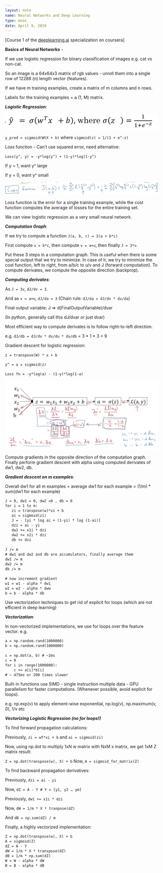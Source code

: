 ```yaml
---
layout: note
name: Neural Networks and Deep Learning
type: mooc
date: April 9, 2019
---
```


[Course 1 of the [deeplearning.ai](https://www.coursera.org/specializations/deep-learning) specialization on coursera]


**Basics of Neural Networks** - 

If we use logistic regression for binary classification of images e.g. cat vs non-cat.

So an image is a 64x64x3 matrix of rgb values - unroll them into a single row of 12288 (n) length vector (features).

If we have m training examples, create a matrix of m columns and n rows.

Labels for the training examples = a (1, M) matrix.

***Logistic Regression***:

![image tooltip here](/images/notes/neuralnetworksdeeplearning/logreg.png)

`y_pred = sigmoid(WtX + b)` where `sigmoid(z) = 1/(1 + e^-z)`

Loss function - Can’t use squared error, need alternative:

`Loss(y^, y) = -y*log(y^) + (1-y)*log(1-y^)`

If y = 1, want y^ large

If y = 0, want y^ small

![image tooltip here](/images/notes/neuralnetworksdeeplearning/costfn.png)

Loss function is the error for a single training example, while the cost function computes the average of losses for the entire training set.

We can view logistic regression as a very small neural network.

***Computation Graph***:

If we try to compute a function `J(a, b, c) = 3(a + b*c)`

First compute `u = b*c`, then compute `v = a+u`, then finally `J = 3*v`.

Put these 3 steps in a computation graph. 
This is useful when there is some special output that we try to minimize. In case of lr, we try to minimize the cost function, left to right, from a/b/c to u/v and J (forward computation). To compute derivates, we compute the opposite direction (backprop).

***Computing derivates***:

As `J = 3v`, `dJ/dv = 3`. 

And as `v = a+u`, `dJ/da = 3` (Chain rule: `dJ/da = dJ/dv * dv/da`)

Final output variable: J
=> d(FinalOutputVariable)/dvar

(In python, generally call this dJ/dvar or just dvar)

Most efficient way to compute derivates is to follow right-to-left direction. 

e.g. `dJ/db = dJ/dv * dv/du * du/db` = 3 * 1 * 3 = 9

Gradient descent for logistic regression:

`z = transpose(W) * x + b`

`y^ = a = sigmoid(z)`

`Loss fn = -y*log(a) - (1-y)*log(1-a)`

![image tooltip here](/images/notes/neuralnetworksdeeplearning/compgraph.png)

Compute gradients in the opposite direction of the computation graph. Finally perform gradient descent with alpha using computed derivates of dw1, dw2, db.

***Gradient descent on m examples***:

Overall dw1 for all m examples = average dw1 for each example = (1/m) * sum(dw1 for each example)
```
J = 0, dw1 = 0, dw2 =0 , db = 0
for i = 1 to m:
   zi = transpose(w)*xi + b
   ai = sigmoid(zi)
   J = - [yi * log ai + (1-yi) * log (1-ai)]
   dzi = ai - yi
   dw1 += x1i * dzi
   dw2 += x2i * dzi
   db += dzi

J /= m
# dw1 and dw2 and db are accumulators, finally average them
dw1 /= m
dw2 /= m
db /= m

# now increment gradient
w1 = w1 - alpha * dw1
w2 = w2 - alpha * dww
b = b - alpha * db
```

Use vectorization techniques to get rid of explicit for loops (which are not efficient in deep learning)

***Vectorization***:

In non-vectorized implementations, we use for loops over the feature vector.
e.g.
```
a = np.random.rand(1000000)
b = np.random.rand(1000000)

c = np.dot(a, b) # ~2ms
c = 0
for i in range(1000000):
    c += a[i]*b[i]
# ~ 475ms or 200 times slower
```

Built-in functions use SIMD - single instruction multiple data - GPU parallelism for faster computations.
(Whenever possible, avoid explicit for loops).

e.g. np.exp(v) to apply element-wise exponential, np.log(v), np.maximum(v, 0), 1/v etc


***Vectorizing Logistic Regression (no for loops!)***

To find forward propagation calculations:

Previously, `zi = wT*xi + b` and `ai = sigmoid(zi)`

Now, using np.dot to multiply 1xN w matrix with NxM x matrix, we get 1xM Z matrix result:

`Z = np.dot(transpose(w), X) + b`
Now, `A = sigmoid_for_matrix(Z)`

To find backward propagation derivatives:

Previously, `dzi = ai - yi`

Now, `dZ = A - Y # Y = [y1, y2 … ym]`

Previously, `dw1 += x1i * dzi`

Now, `dW = 1/m * X * tranpose(dZ)`

And `dB = np.sum(dZ) / m`

Finally, a highly vectorized implementation:
```
Z = np.dot(transpose(w), X) + b
A = sigmoid(Z)
dZ = A - Y
dW = 1/m * X * transpose(dZ)
dB = 1/m * np.sum(dZ)
W = W - alpha * dW
B = B - alpha * dB
```

